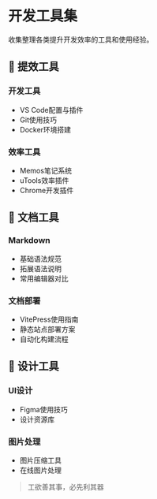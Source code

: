 # 开发工具集

收集整理各类提升开发效率的工具和使用经验。

## 🔧 提效工具

### 开发工具

- VS Code配置与插件
- Git使用技巧
- Docker环境搭建

### 效率工具

- Memos笔记系统
- uTools效率插件
- Chrome开发插件

## 📝 文档工具

### Markdown

- 基础语法规范
- 拓展语法说明
- 常用编辑器对比

### 文档部署

- VitePress使用指南
- 静态站点部署方案
- 自动化构建流程

## 🎨 设计工具

### UI设计

- Figma使用技巧
- 设计资源库

### 图片处理

- 图片压缩工具
- 在线图片处理

> 工欲善其事，必先利其器
